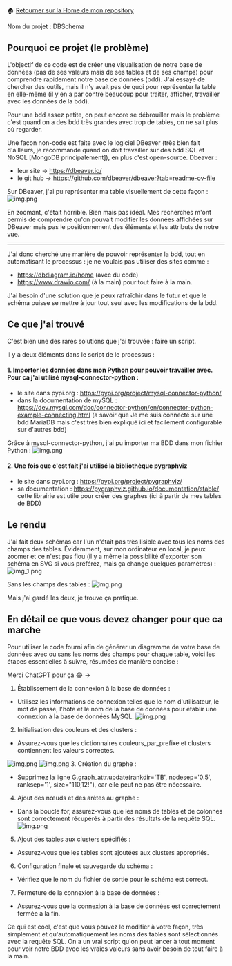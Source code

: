 🏠 [Retourner sur la Home de mon repository](../../)

Nom du projet : DBSchema

## Pourquoi ce projet (le problème)

L'objectif de ce code est de créer une visualisation de notre base de données (pas de ses valeurs mais de ses tables et de ses champs) pour comprendre rapidement notre base de données (bdd). J'ai essayé de chercher des outils, mais il n'y avait pas de quoi pour représenter la table en elle-même (il y en a par contre beaucoup pour traiter, afficher, travailler avec les données de la bdd).

Pour une bdd assez petite, on peut encore se débrouiller mais le problème c'est quand on a des bdd très grandes avec trop de tables, on ne sait plus où regarder.

Une façon non-code est faite avec le logiciel DBeaver (très bien fait d'ailleurs, je recommande quand on doit travailler sur des bdd SQL et NoSQL [MongoDB principalement]), en plus c'est open-source.
Dbeaver : 
- leur site -> https://dbeaver.io/
- le git hub -> https://github.com/dbeaver/dbeaver?tab=readme-ov-file

Sur DBeaver, j'ai pu représenter ma table visuellement de cette façon :
![img.png](img/dbeaver_view.png)

En zoomant, c'était horrible. Bien mais pas idéal. Mes recherches m'ont permis de comprendre qu'on pouvait modifier les données affichées sur DBeaver mais pas le positionnement des éléments et les attributs de notre vue.


----
J'ai donc cherché une manière de pouvoir représenter la bdd, tout en automatisant le processus : je ne voulais pas utiliser des sites comme :
- https://dbdiagram.io/home (avec du code)
- https://www.drawio.com/ (à la main)
pour tout faire à la main. 

J'ai besoin d'une solution que je peux rafraîchir dans le futur et que le schéma puisse se mettre à jour tout seul avec les modifications de la bdd.
## Ce que j'ai trouvé 
C'est bien une des rares solutions que j'ai trouvée : faire un script.

Il y a deux éléments dans le script de le processus :

#### 1. Importer les données dans mon Python pour pouvoir travailler avec. Pour ca j'ai utilisé mysql-connector-python :

- le site dans pypi.org : https://pypi.org/project/mysql-connector-python/
- dans la documentation de mySQL : https://dev.mysql.com/doc/connector-python/en/connector-python-example-connecting.html (a savoir que 
Je me suis connecté sur une bdd MariaDB mais c'est très bien expliqué ici et facilement configurable sur d'autres bdd)

Grâce à mysql-connector-python, j'ai pu importer ma BDD dans mon fichier Python :
![img.png](img/link_bdd.png)

#### 2. Une fois que c'est fait j'ai utilisé la bibliothèque pygraphviz 
- le site dans pypi.org : https://pypi.org/project/pygraphviz/
- sa documentation : https://pygraphviz.github.io/documentation/stable/
cette librairie est utile pour créer des graphes (ici à partir de mes tables de BDD)

## Le rendu

J'ai fait deux schémas car l'un n'était pas très lisible avec tous les noms des champs des tables. Évidemment, sur mon ordinateur en local, je peux zoomer et ce n'est pas flou (il y a même la possibilité d'exporter son schéma en SVG si vous préférez, mais ça change quelques paramètres) :
![img_1.png](img/big-bdd.png)

Sans les champs des tables :
![img.png](img/small-bdd.png)

Mais j'ai gardé les deux, je trouve ça pratique.


## En détail ce que vous devez changer pour que ca marche

Pour utiliser le code fourni afin de générer un diagramme de votre base de données avec ou sans les noms des champs pour chaque table, voici les étapes essentielles à suivre, résumées de manière concise :

Merci ChatGPT pour ça 😂 ->

1. Établissement de la connexion à la base de données :
- Utilisez les informations de connexion telles que le nom d'utilisateur, le mot de passe, l'hôte et le nom de la base de données pour établir une connexion à la base de données MySQL.
![img.png](img/link_bdd.png)
2. Initialisation des couleurs et des clusters :
- Assurez-vous que les dictionnaires couleurs_par_prefixe et clusters contiennent les valeurs correctes.

![img.png](img/color_cluster.png)
![img.png](img/couleur_prefix_champs.png)
3. Création du graphe :
- Supprimez la ligne G.graph_attr.update(rankdir='TB', nodesep='0.5', ranksep='1', size="110,12!"), car elle peut ne pas être nécessaire.
4. Ajout des nœuds et des arêtes au graphe :
- Dans la boucle for, assurez-vous que les noms de tables et de colonnes sont correctement récupérés à partir des résultats de la requête SQL.
![img.png](img/color_clusters.png)

5. Ajout des tables aux clusters spécifiés :
- Assurez-vous que les tables sont ajoutées aux clusters appropriés.
6. Configuration finale et sauvegarde du schéma :
- Vérifiez que le nom du fichier de sortie pour le schéma est correct.
7. Fermeture de la connexion à la base de données :
- Assurez-vous que la connexion à la base de données est correctement fermée à la fin.



Ce qui est cool, c'est que vous pouvez le modifier à votre façon, très simplement et qu'automatiquement les noms des tables sont sélectionnés avec la requête SQL. On a un vrai script qu'on peut lancer à tout moment pour voir notre BDD avec les vraies valeurs sans avoir besoin de tout faire à la main.
